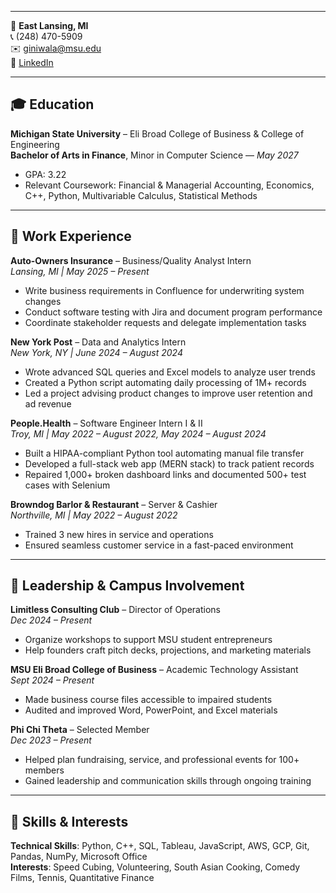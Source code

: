 

<!-- ---
layout: page
title: Resume
subtitle: Aditya (Adi) Giniwala -->
---

📍 **East Lansing, MI**  
📞 (248) 470-5909  
✉️ [giniwala@msu.edu](mailto:giniwala@msu.edu)  
🔗 [LinkedIn](https://linkedin.com/in/adiginiwala)

---

## 🎓 Education

**Michigan State University** – Eli Broad College of Business & College of Engineering  
**Bachelor of Arts in Finance**, Minor in Computer Science — *May 2027*  
- GPA: 3.22  
- Relevant Coursework: Financial & Managerial Accounting, Economics, C++, Python, Multivariable Calculus, Statistical Methods

---

## 💼 Work Experience

**Auto-Owners Insurance** – Business/Quality Analyst Intern  
*Lansing, MI | May 2025 – Present*  
- Write business requirements in Confluence for underwriting system changes  
- Conduct software testing with Jira and document program performance  
- Coordinate stakeholder requests and delegate implementation tasks

**New York Post** – Data and Analytics Intern  
*New York, NY | June 2024 – August 2024*  
- Wrote advanced SQL queries and Excel models to analyze user trends  
- Created a Python script automating daily processing of 1M+ records  
- Led a project advising product changes to improve user retention and ad revenue

**People.Health** – Software Engineer Intern I & II  
*Troy, MI | May 2022 – August 2022, May 2024 – August 2024*  
- Built a HIPAA-compliant Python tool automating manual file transfer  
- Developed a full-stack web app (MERN stack) to track patient records  
- Repaired 1,000+ broken dashboard links and documented 500+ test cases with Selenium

**Browndog Barlor & Restaurant** – Server & Cashier  
*Northville, MI | May 2022 – August 2022*  
- Trained 3 new hires in service and operations  
- Ensured seamless customer service in a fast-paced environment

---

## 🧠 Leadership & Campus Involvement

**Limitless Consulting Club** – Director of Operations  
*Dec 2024 – Present*  
- Organize workshops to support MSU student entrepreneurs  
- Help founders craft pitch decks, projections, and marketing materials

**MSU Eli Broad College of Business** – Academic Technology Assistant  
*Sept 2024 – Present*  
- Made business course files accessible to impaired students  
- Audited and improved Word, PowerPoint, and Excel materials

**Phi Chi Theta** – Selected Member  
*Dec 2023 – Present*  
- Helped plan fundraising, service, and professional events for 100+ members  
- Gained leadership and communication skills through ongoing training

---

## 🧰 Skills & Interests

**Technical Skills**: Python, C++, SQL, Tableau, JavaScript, AWS, GCP, Git, Pandas, NumPy, Microsoft Office  
**Interests**: Speed Cubing, Volunteering, South Asian Cooking, Comedy Films, Tennis, Quantitative Finance

